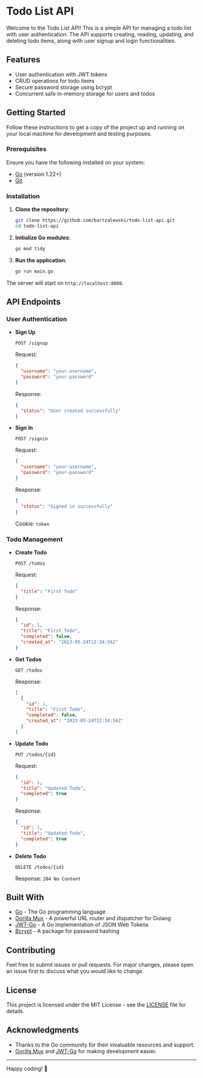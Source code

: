 # Todo List API

Welcome to the Todo List API! This is a simple API for managing a todo list with user authentication. The API supports creating, reading, updating, and deleting todo items, along with user signup and login functionalities.

## Features

- User authentication with JWT tokens
- CRUD operations for todo items
- Secure password storage using bcrypt
- Concurrent safe in-memory storage for users and todos

## Getting Started

Follow these instructions to get a copy of the project up and running on your local machine for development and testing purposes.

### Prerequisites

Ensure you have the following installed on your system:

- [Go](https://golang.org/doc/install) (version 1.22+)
- [Git](https://git-scm.com/)

### Installation

1. **Clone the repository**:

   ```sh
   git clone https://github.com/bartzalewski/todo-list-api.git
   cd todo-list-api
   ```

2. **Initialize Go modules**:

   ```sh
   go mod tidy
   ```

3. **Run the application**:

   ```sh
   go run main.go
   ```

The server will start on `http://localhost:8080`.

## API Endpoints

### User Authentication

- **Sign Up**

  `POST /signup`

  Request:

  ```json
  {
    "username": "your-username",
    "password": "your-password"
  }
  ```

  Response:

  ```json
  {
    "status": "User created successfully"
  }
  ```

- **Sign In**

  `POST /signin`

  Request:

  ```json
  {
    "username": "your-username",
    "password": "your-password"
  }
  ```

  Response:

  ```json
  {
    "status": "Signed in successfully"
  }
  ```

  Cookie: `token`

### Todo Management

- **Create Todo**

  `POST /todos`

  Request:

  ```json
  {
    "title": "First Todo"
  }
  ```

  Response:

  ```json
  {
    "id": 1,
    "title": "First Todo",
    "completed": false,
    "created_at": "2023-05-24T12:34:56Z"
  }
  ```

- **Get Todos**

  `GET /todos`

  Response:

  ```json
  [
    {
      "id": 1,
      "title": "First Todo",
      "completed": false,
      "created_at": "2023-05-24T12:34:56Z"
    }
  ]
  ```

- **Update Todo**

  `PUT /todos/{id}`

  Request:

  ```json
  {
    "id": 1,
    "title": "Updated Todo",
    "completed": true
  }
  ```

  Response:

  ```json
  {
    "id": 1,
    "title": "Updated Todo",
    "completed": true
  }
  ```

- **Delete Todo**

  `DELETE /todos/{id}`

  Response: `204 No Content`

## Built With

- [Go](https://golang.org/) - The Go programming language
- [Gorilla Mux](https://github.com/gorilla/mux) - A powerful URL router and dispatcher for Golang
- [JWT-Go](https://github.com/dgrijalva/jwt-go) - A Go implementation of JSON Web Tokens
- [Bcrypt](https://pkg.go.dev/golang.org/x/crypto/bcrypt) - A package for password hashing

## Contributing

Feel free to submit issues or pull requests. For major changes, please open an issue first to discuss what you would like to change.

## License

This project is licensed under the MIT License - see the [LICENSE](LICENSE) file for details.

## Acknowledgments

- Thanks to the Go community for their invaluable resources and support.
- [Gorilla Mux](https://github.com/gorilla/mux) and [JWT-Go](https://github.com/dgrijalva/jwt-go) for making development easier.

---

Happy coding! 🚀
